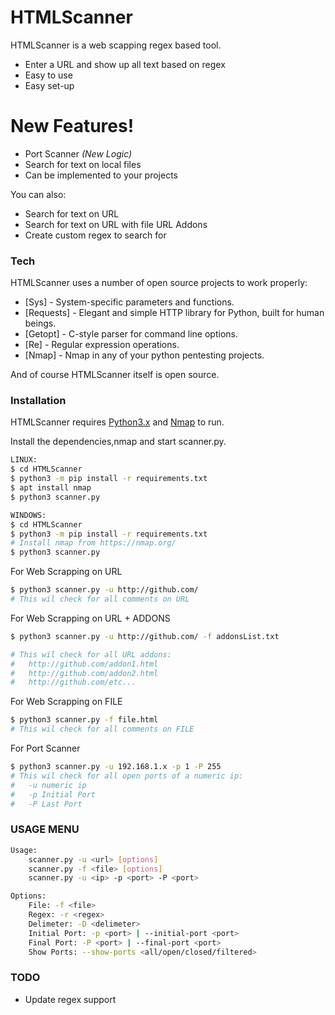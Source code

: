 # HTMLScanner


HTMLScanner is a web scapping regex based tool.

  - Enter a URL and show up all text based on regex
  - Easy to use
  - Easy set-up

# New Features!

  - Port Scanner *(New Logic)*
  - Search for text on local files
  - Can be implemented to your projects


You can also:
  - Search for text on URL
  - Search for text on URL with file URL Addons
  - Create custom regex to search for

### Tech

HTMLScanner uses a number of open source projects to work properly:

* [Sys] - System-specific parameters and functions.
* [Requests] - Elegant and simple HTTP library for Python, built for human beings.
* [Getopt] - C-style parser for command line options.
* [Re] - Regular expression operations.
* [Nmap] -  Nmap in any of your python pentesting projects.

And of course HTMLScanner itself is open source.

### Installation

HTMLScanner requires [Python3.x](https://www.python.org/downloads/)
and [Nmap](https://nmap.org/) to run.

Install the dependencies,nmap and start scanner.py.

```sh
LINUX:
$ cd HTMLScanner
$ python3 -m pip install -r requirements.txt
$ apt install nmap
$ python3 scanner.py

WINDOWS:
$ cd HTMLScanner
$ python3 -m pip install -r requirements.txt
# Install nmap from https://nmap.org/
$ python3 scanner.py
```

For Web Scrapping on URL

```sh
$ python3 scanner.py -u http://github.com/
# This wil check for all comments on URL
```

For Web Scrapping on URL + ADDONS

```sh
$ python3 scanner.py -u http://github.com/ -f addonsList.txt

# This wil check for all URL addons:
#   http://github.com/addon1.html
#   http://github.com/addon2.html
#   http://github.com/etc...
```

For Web Scrapping on FILE

```sh
$ python3 scanner.py -f file.html
# This wil check for all comments on FILE
```

For Port Scanner

```sh
$ python3 scanner.py -u 192.168.1.x -p 1 -P 255
# This wil check for all open ports of a numeric ip:
#   -u numeric ip
#   -p Initial Port
#   -P Last Port
```

### USAGE MENU
```sh
Usage:
    scanner.py -u <url> [options]
    scanner.py -f <file> [options]
    scanner.py -u <ip> -p <port> -P <port>

Options:
    File: -f <file>
    Regex: -r <regex>
    Delimeter: -D <delimeter>
    Initial Port: -p <port> | --initial-port <port>
    Final Port: -P <port> | --final-port <port>
    Show Ports: --show-ports <all/open/closed/filtered>
```


### TODO

 - Update regex support

